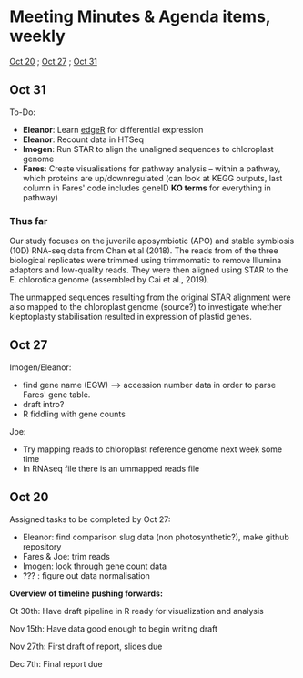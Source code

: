# Meeting Minutes & Agenda items, weekly

[Oct 20](#oct-20) ; [Oct 27](#oct-27) ; [Oct 31](#oct-31)

## Oct 31

To-Do:

- **Eleanor**: Learn [edgeR](https://bioconductor.org/packages/release/bioc/vignettes/edgeR/inst/doc/edgeRUsersGuide.pdf) for differential expression
- **Eleanor**: Recount data in HTSeq
- **Imogen**: Run STAR to align the unaligned sequences to chloroplast genome
- **Fares**: Create visualisations for pathway analysis – within a pathway, which proteins are up/downregulated (can look at KEGG outputs, last column in Fares' code includes geneID **KO terms** for everything in pathway)

### Thus far

Our study focuses on the juvenile aposymbiotic (APO) and stable symbiosis (10D) RNA-seq data from Chan et al (2018). The reads from of the three biological replicates were trimmed using trimmomatic to remove Illumina adaptors and low-quality reads. They were then aligned using STAR to the E. chlorotica genome (assembled by Cai et al., 2019).

The unmapped sequences resulting from the original STAR alignment were also mapped to the chloroplast genome (source?) to investigate whether kleptoplasty stabilisation resulted in expression of plastid genes.


## Oct 27

Imogen/Eleanor: 

- find gene name (EGW) –> accession number data in order to parse Fares' gene table.
- draft intro?
- R fiddling with gene counts 

Joe:

- Try mapping reads to chloroplast reference genome next week some time
- In RNAseq file there is an ummapped reads file

## Oct 20

Assigned tasks to be completed by Oct 27:

- Eleanor: find comparison slug data (non photosynthetic?), make github repository
- Fares & Joe: trim reads
- Imogen: look through gene count data
- ??? : figure out data normalisation

**Overview of timeline pushing forwards:**

Ot 30th: Have draft pipeline in R ready for visualization and analysis

Nov 15th: Have data good enough to begin writing draft

Nov 27th: First draft of report, slides due

Dec 7th: Final report due


